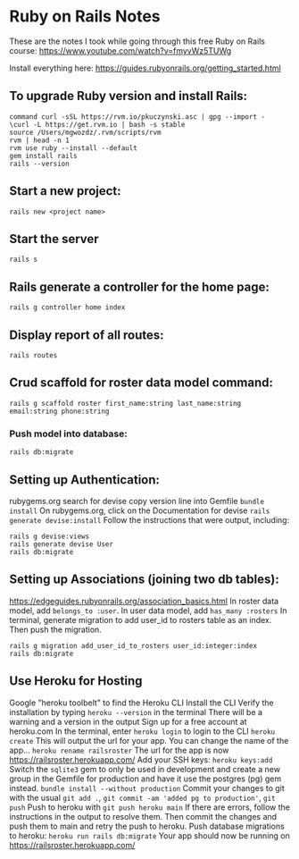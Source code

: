 # Ruby on Rails Notes
These are the notes I took while going through this free Ruby on Rails course: https://www.youtube.com/watch?v=fmyvWz5TUWg

Install everything here: https://guides.rubyonrails.org/getting_started.html

## To upgrade Ruby version and install Rails:
```
command curl -sSL https://rvm.io/pkuczynski.asc | gpg --import -
\curl -L https://get.rvm.io | bash -s stable
source /Users/mgwozdz/.rvm/scripts/rvm
rvm | head -n 1
rvm use ruby --install --default
gem install rails
rails --version
```

## Start a new project:
`rails new <project name>`

## Start the server
`rails s`

## Rails generate a controller for the home page:
`rails g controller home index`

## Display report of all routes:
`rails routes`

## Crud scaffold for roster data model command:
`rails g scaffold roster first_name:string last_name:string email:string phone:string`

### Push model into database:
`rails db:migrate`

## Setting up Authentication:
rubygems.org
search for devise
copy version line into Gemfile
`bundle install`
On rubygems.org, click on the Documentation for devise
`rails generate devise:install`
Follow the instructions that were output, including:
```
rails g devise:views
rails generate devise User
rails db:migrate
```

## Setting up Associations (joining two db tables):
https://edgeguides.rubyonrails.org/association_basics.html
In roster data model, add `belongs_to :user`.
In user data model, add `has_many :rosters`
In terminal, generate migration to add user_id to rosters table as an index. Then push the migration.
```
rails g migration add_user_id_to_rosters user_id:integer:index
rails db:migrate
```

## Use Heroku for Hosting
Google "heroku toolbelt" to find the Heroku CLI
Install the CLI
Verify the installation by typing `heroku --version` in the terminal
There will be a warning and a version in the output
Sign up for a free account at heroku.com
In the terminal, enter `heroku login` to login to the CLI
`heroku create`
This will output the url for your app. You can change the name of the app...
`heroku rename railsroster`
The url for the app is now https://railsroster.herokuapp.com/
Add your SSH keys:
`heroku keys:add`
Switch the `sqlite3` gem to only be used in development and create a new group in the Gemfile for production and have it use the postgres (pg) gem instead.
`bundle install --without production`
Commit your changes to git with the usual `git add .`, `git commit -am 'added pg to production'`, `git push`
Push to heroku with `git push heroku main`
If there are errors, follow the instructions in the output to resolve them. Then commit the changes and push them to main and retry the push to heroku.
Push database migrations to heroku: `heroku run rails db:migrate`
Your app should now be running on https://railsroster.herokuapp.com/